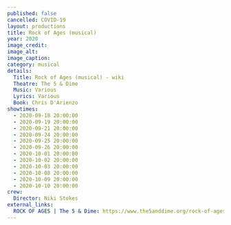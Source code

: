 ```yaml
---
published: false
cancelled: COVID-19
layout: productions
title: Rock of Ages (musical)
year: 2020
image_credit: 
image_alt:
image_caption:
category: musical
details:
  Title: Rock of Ages (musical) - wiki
  Theatre: The 5 & Dime
  Music: Various
  Lyrics: Various
  Book: Chris D'Arienzo
showtimes: 
  - 2020-09-18 20:00:00
  - 2020-09-19 20:00:00
  - 2020-09-21 20:00:00
  - 2020-09-24 20:00:00
  - 2020-09-25 20:00:00
  - 2020-09-26 20:00:00
  - 2020-10-01 20:00:00
  - 2020-10-02 20:00:00
  - 2020-10-03 20:00:00
  - 2020-10-08 20:00:00
  - 2020-10-09 20:00:00
  - 2020-10-10 20:00:00
crew:
  Director: Niki Stokes
external_links:
  ROCK OF AGES | The 5 & Dime: https://www.the5anddime.org/rock-of-ages
---
```

